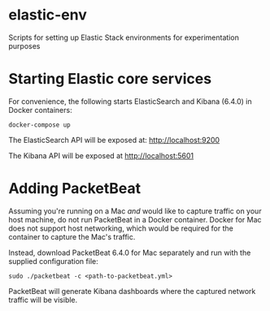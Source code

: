 # elastic-env
Scripts for setting up Elastic Stack environments for experimentation purposes

# Starting Elastic core services
For convenience, the following starts ElasticSearch and Kibana (6.4.0) in Docker containers:

`docker-compose up`

The ElasticSearch API will be exposed at: [http://localhost:9200](http://localhost:9200)

The Kibana API will be exposed at [http://localhost:5601](http://localhost:5601)

# Adding PacketBeat

Assuming you're running on a Mac _and_ would like to capture traffic on your host machine, do not run PacketBeat in a Docker container.  Docker for Mac does not support host networking, which would be required for the container to capture the Mac's traffic.

Instead, download PacketBeat 6.4.0 for Mac separately and run with the supplied configuration file:

`sudo ./packetbeat -c <path-to-packetbeat.yml>`

PacketBeat will generate Kibana dashboards where the captured network traffic will be visible.
